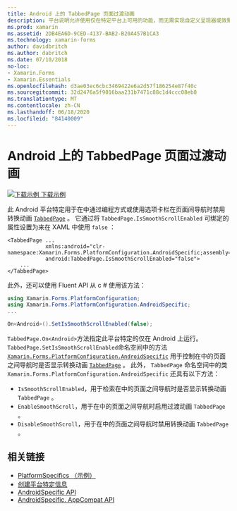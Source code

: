 ```yaml
---
title: Android 上的 TabbedPage 页面过渡动画
description: 平台说明允许使用仅在特定平台上可用的功能，而无需实现自定义呈现器或效果。 本文介绍如何使用 Android 平台特定的，在 TabbedPage 中导航页面时禁用过渡动画。
ms.prod: xamarin
ms.assetid: 2DB4EA6D-9CED-4137-BAB2-B20A457B1CA3
ms.technology: xamarin-forms
author: davidbritch
ms.author: dabritch
ms.date: 07/10/2018
no-loc:
- Xamarin.Forms
- Xamarin.Essentials
ms.openlocfilehash: d3ae03ec6cbc3469422e6a2d57f186254e87f40c
ms.sourcegitcommit: 32d2476a5f9016baa231b7471c88c1d4ccc08eb8
ms.translationtype: MT
ms.contentlocale: zh-CN
ms.lasthandoff: 06/18/2020
ms.locfileid: "84140009"
---
```

# <a name="tabbedpage-page-transition-animations-on-android"></a>Android 上的 TabbedPage 页面过渡动画

[![下载示例](~/media/shared/download.png) 下载示例](https://docs.microsoft.com/samples/xamarin/xamarin-forms-samples/userinterface-platformspecifics)

此 Android 平台特定用于在中通过编程方式或使用选项卡栏在页面间导航时禁用转换动画 [`TabbedPage`](xref:Xamarin.Forms.TabbedPage) 。 它通过将 `TabbedPage.IsSmoothScrollEnabled` 可绑定的属性设置为来在 XAML 中使用 `false` ：

```xaml
<TabbedPage ...
            xmlns:android="clr-namespace:Xamarin.Forms.PlatformConfiguration.AndroidSpecific;assembly=Xamarin.Forms.Core"
            android:TabbedPage.IsSmoothScrollEnabled="false">
    ...
</TabbedPage>
```

此外，还可以使用 Fluent API 从 c # 使用该方法：

```csharp
using Xamarin.Forms.PlatformConfiguration;
using Xamarin.Forms.PlatformConfiguration.AndroidSpecific;
...

On<Android>().SetIsSmoothScrollEnabled(false);
```

`TabbedPage.On<Android>`方法指定此平台特定的仅在 Android 上运行。 `TabbedPage.SetIsSmoothScrollEnabled`命名空间中的方法 [`Xamarin.Forms.PlatformConfiguration.AndroidSpecific`](xref:Xamarin.Forms.PlatformConfiguration.AndroidSpecific) 用于控制在中的页面之间导航时是否显示转换动画 [`TabbedPage`](xref:Xamarin.Forms.TabbedPage) 。 此外， `TabbedPage` 命名空间中的类 `Xamarin.Forms.PlatformConfiguration.AndroidSpecific` 还具有以下方法：

- `IsSmoothScrollEnabled`，用于检索在中的页面之间导航时是否显示转换动画 `TabbedPage` 。
- `EnableSmoothScroll`，用于在中的页面之间导航时启用过渡动画 `TabbedPage` 。
- `DisableSmoothScroll`，用于在中的页面之间导航时禁用转换动画 `TabbedPage` 。

## <a name="related-links"></a>相关链接

- [PlatformSpecifics （示例）](https://docs.microsoft.com/samples/xamarin/xamarin-forms-samples/userinterface-platformspecifics)
- [创建平台特定信息](~/xamarin-forms/platform/platform-specifics/index.md#creating-platform-specifics)
- [AndroidSpecific API](xref:Xamarin.Forms.PlatformConfiguration.AndroidSpecific)
- [AndroidSpecific. AppCompat API](xref:Xamarin.Forms.PlatformConfiguration.AndroidSpecific.AppCompat)
